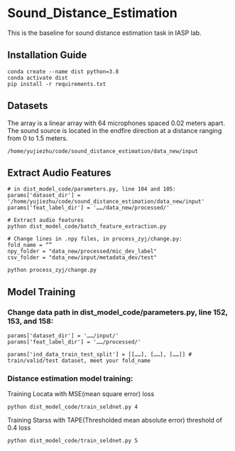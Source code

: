 # Sound_Distance_Estimation
This is the baseline for sound distance estimation task in IASP lab.

## Installation Guide
```
conda create --name dist python=3.8
conda activate dist
pip install -r requirements.txt
```
## Datasets
The array is a linear array with 64 microphones spaced 0.02 meters apart. The sound source is located in the endfire direction at a distance ranging from 0 to 1.5 meters.
```
/home/yujiezhu/code/sound_distance_estimation/data_new/input
```

## Extract Audio Features
```
# in dist_model_code/parameters.py, line 104 and 105:
params['dataset_dir'] = '/home/yujiezhu/code/sound_distance_estimation/data_new/input'
params['feat_label_dir'] = '……/data_new/processed/'

# Extract audio features
python dist_model_code/batch_feature_extraction.py

# Change lines in .npy files, in process_zyj/change.py:
fold_name = “”
npy_folder = "data_new/processed/mic_dev_label"
csv_folder = "data_new/input/metadata_dev/test"

python process_zyj/change.py
```

## Model Training

### Change data path in dist_model_code/parameters.py, line 152, 153, and 158:
```
params['dataset_dir'] = '……/input/'
params['feat_label_dir'] = '……/processed/'

params['ind_data_train_test_split'] = [[……], [……], [……]] # train/valid/test dataset, meet your fold_name
```

### Distance estimation model training:
Training Locata with MSE(mean square error) loss

```
python dist_model_code/train_seldnet.py 4
```
Training Starss with TAPE(Thresholded mean absolute error) threshold of 0.4 loss

```
python dist_model_code/train_seldnet.py 5
```
